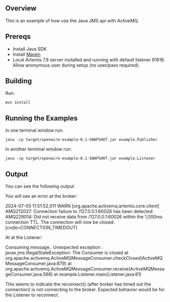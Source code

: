 ## Overview

This is an example of how use the Java JMS api with ActiveMQ.

## Prereqs

- Install Java SDK
- Install [Maven](http://maven.apache.org/download.html) 
- Local Artemis 7.8 server installed and running with default listener 61616.  Allow anonymous user during setup (no user/pass required). 

## Building

Run:

    mvn install

## Running the Examples

In one terminal window run:


    java -cp target/openwire-example-0.1-SNAPSHOT.jar example.Publisher

In another terminal window run:

    java -cp target/openwire-example-0.1-SNAPSHOT.jar example.Listener


## Output 
You can see the following output 

You will see an error at the broker:

2024-07-05 11:51:52,011 WARN  [org.apache.activemq.artemis.core.client] AMQ212037: Connection failure to /127.0.0.1:60026 has been detected: AMQ229014: Did not receive data from /127.0.0.1:60026 within the 1,000ms connection TTL. The connection will now be closed. [code=CONNECTION_TIMEDOUT]

At at the Listener:

Consuming message.. 
Unexpected exception : 
javax.jms.IllegalStateException: The Consumer is closed
	at org.apache.activemq.ActiveMQMessageConsumer.checkClosed(ActiveMQMessageConsumer.java:879)
	at org.apache.activemq.ActiveMQMessageConsumer.receive(ActiveMQMessageConsumer.java:566)
	at example.Listener.main(Listener.java:61)


This seems to indicate the reconnect() (after broker has timed out the connection) is not connecting to the broker.
Expected behavior would be for the Listener to reconnect. 
